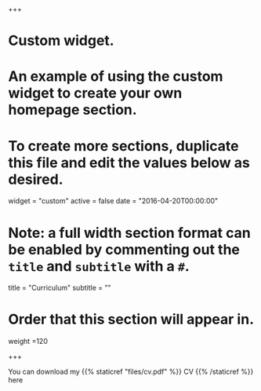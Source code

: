 +++
# Custom widget.
# An example of using the custom widget to create your own homepage section.
# To create more sections, duplicate this file and edit the values below as desired.
widget = "custom"
active = false
date = "2016-04-20T00:00:00"

# Note: a full width section format can be enabled by commenting out the `title` and `subtitle` with a `#`.
title = "Curriculum"
subtitle = ""

# Order that this section will appear in.
weight =120

+++

You can download my {{% staticref "files/cv.pdf" %}} CV {{% /staticref %}} here

